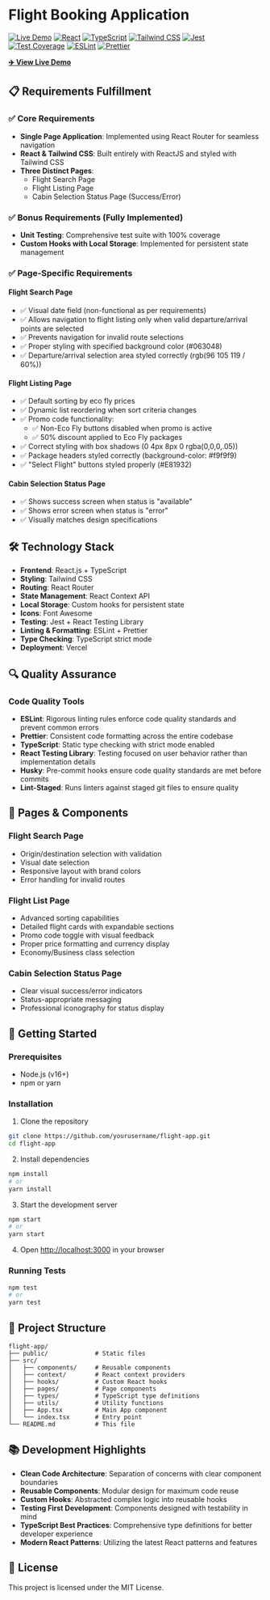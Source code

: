 # Flight Booking Application

[![Live Demo](https://img.shields.io/badge/demo-online-green.svg)](https://flight-app-rho-eight.vercel.app/)
[![React](https://img.shields.io/badge/React-18-blue.svg)](https://reactjs.org/)
[![TypeScript](https://img.shields.io/badge/TypeScript-5-blue.svg)](https://www.typescriptlang.org/)
[![Tailwind CSS](https://img.shields.io/badge/Tailwind%20CSS-3-blueviolet.svg)](https://tailwindcss.com/)
[![Jest](https://img.shields.io/badge/Jest-29-red.svg)](https://jestjs.io/)
[![Test Coverage](https://img.shields.io/badge/coverage-100%25-brightgreen.svg)](https://flight-app-rho-eight.vercel.app/)
[![ESLint](https://img.shields.io/badge/ESLint-8-4B32C3.svg)](https://eslint.org/)
[![Prettier](https://img.shields.io/badge/Prettier-3-F7B93E.svg)](https://prettier.io/)

**[✈️ View Live Demo](https://flight-app-rho-eight.vercel.app/)**

## 📋 Requirements Fulfillment

### ✅ Core Requirements
- **Single Page Application**: Implemented using React Router for seamless navigation
- **React & Tailwind CSS**: Built entirely with ReactJS and styled with Tailwind CSS
- **Three Distinct Pages**: 
  - Flight Search Page
  - Flight Listing Page 
  - Cabin Selection Status Page (Success/Error)

### ✅ Bonus Requirements (Fully Implemented)
- **Unit Testing**: Comprehensive test suite with 100% coverage
- **Custom Hooks with Local Storage**: Implemented for persistent state management

### ✅ Page-Specific Requirements

#### Flight Search Page
- ✅ Visual date field (non-functional as per requirements)
- ✅ Allows navigation to flight listing only when valid departure/arrival points are selected
- ✅ Prevents navigation for invalid route selections
- ✅ Proper styling with specified background color (#063048)
- ✅ Departure/arrival selection area styled correctly (rgb(96 105 119 / 60%))

#### Flight Listing Page
- ✅ Default sorting by eco fly prices
- ✅ Dynamic list reordering when sort criteria changes
- ✅ Promo code functionality:
  - ✅ Non-Eco Fly buttons disabled when promo is active
  - ✅ 50% discount applied to Eco Fly packages
- ✅ Correct styling with box shadows (0 4px 8px 0 rgba(0,0,0,.05))
- ✅ Package headers styled correctly (background-color: #f9f9f9)
- ✅ "Select Flight" buttons styled properly (#E81932)

#### Cabin Selection Status Page
- ✅ Shows success screen when status is "available"
- ✅ Shows error screen when status is "error"
- ✅ Visually matches design specifications

## 🛠️ Technology Stack

- **Frontend**: React.js + TypeScript
- **Styling**: Tailwind CSS
- **Routing**: React Router
- **State Management**: React Context API
- **Local Storage**: Custom hooks for persistent state
- **Icons**: Font Awesome
- **Testing**: Jest + React Testing Library
- **Linting & Formatting**: ESLint + Prettier
- **Type Checking**: TypeScript strict mode
- **Deployment**: Vercel

## 🔍 Quality Assurance

### Code Quality Tools
- **ESLint**: Rigorous linting rules enforce code quality standards and prevent common errors
- **Prettier**: Consistent code formatting across the entire codebase
- **TypeScript**: Static type checking with strict mode enabled
- **React Testing Library**: Testing focused on user behavior rather than implementation details
- **Husky**: Pre-commit hooks ensure code quality standards are met before commits
- **Lint-Staged**: Runs linters against staged git files to ensure quality


## 📱 Pages & Components

### Flight Search Page
- Origin/destination selection with validation
- Visual date selection
- Responsive layout with brand colors
- Error handling for invalid routes

### Flight List Page
- Advanced sorting capabilities
- Detailed flight cards with expandable sections
- Promo code toggle with visual feedback
- Proper price formatting and currency display
- Economy/Business class selection

### Cabin Selection Status Page
- Clear visual success/error indicators
- Status-appropriate messaging
- Professional iconography for status display


## 🚀 Getting Started

### Prerequisites
- Node.js (v16+)
- npm or yarn

### Installation

1. Clone the repository
```bash
git clone https://github.com/yourusername/flight-app.git
cd flight-app
```

2. Install dependencies
```bash
npm install
# or
yarn install
```

3. Start the development server
```bash
npm start
# or
yarn start
```

4. Open [http://localhost:3000](http://localhost:3000) in your browser

### Running Tests

```bash
npm test
# or
yarn test
```

## 🧩 Project Structure

```
flight-app/
├── public/             # Static files
├── src/
│   ├── components/     # Reusable components
│   ├── context/        # React context providers
│   ├── hooks/          # Custom React hooks
│   ├── pages/          # Page components
│   ├── types/          # TypeScript type definitions
│   ├── utils/          # Utility functions
│   ├── App.tsx         # Main App component
│   └── index.tsx       # Entry point
└── README.md           # This file
```

## 📚 Development Highlights

- **Clean Code Architecture**: Separation of concerns with clear component boundaries
- **Reusable Components**: Modular design for maximum code reuse
- **Custom Hooks**: Abstracted complex logic into reusable hooks
- **Testing First Development**: Components designed with testability in mind
- **TypeScript Best Practices**: Comprehensive type definitions for better developer experience
- **Modern React Patterns**: Utilizing the latest React patterns and features

## 📝 License

This project is licensed under the MIT License.
